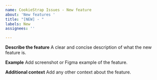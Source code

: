 ```yaml
---
name: CookieStrap Issues - New feature
about: 'New features '
title: "[NEW] - "
labels: New
assignees: ''

---
```


**Describe the feature**
A clear and concise description of what the new feature is.

**Example**
Add screenshot or Figma example of the feature.

**Additional context**
Add any other context about the feature.
